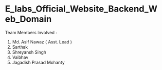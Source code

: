 # E_labs_Official_Website_Backend_Web_Domain

Team Members Involved :

1. Md. Asif Nawaz ( Asst. Lead )
2. Sarthak
3. Shreyansh Singh
4. Vaibhav
5. Jagadish Prasad Mohanty
